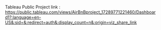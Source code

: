 Tableau Public Project link : https://public.tableau.com/views/AirBnBproject_17289771221460/Dashboard1?:language=en-US&:sid=&:redirect=auth&:display_count=n&:origin=viz_share_link
